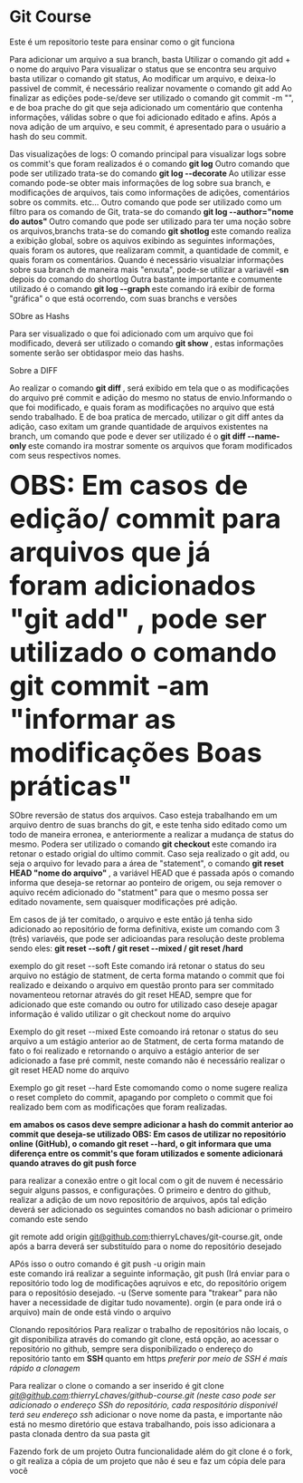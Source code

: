 # Git Course

Este é um repositorio teste para ensinar como o git funciona

Para adicionar um arquivo a sua branch, basta Utilizar o comando git add + o nome do arquivo
Para visualizar o status que se encontra seu arquivo basta utilizar o comando git status, Ao modificar um arquivo, e deixa-lo passivel de commit, é necessário realizar novamente o comando
git add <nome do arquivo>
Ao finalizar as edições pode-se/deve ser utilizado o comando git commit -m "", e de boa prache do git que seja adicionado um comentário que contenha informações, válidas sobre o que foi 
adicionado editado e afins. Após a nova adição de um arquivo, e seu commit, é apresentado para o usuário a hash do seu commit.

Das visualizações de logs:
O comando principal para visualizar logs sobre os commit's que foram realizados é o comando <b> git log</b>
Outro comando que pode ser utilizado trata-se do comando <b> git log --decorate </b>  Ao utilizar esse comando pode-se obter mais informações de log sobre sua branch, e modificações de arquivos, tais como informações de adições, comentários sobre os commits. etc...
Outro comando que pode ser utilizado como um filtro para os comando de Git, trata-se do comando <b> git log --author="nome do autos" </b>
Outro comando que pode ser utilizado para ter uma noção sobre os arquivos,branchs trata-se do comando <b> git shotlog </b> este comando realiza a exibição global, sobre os aquivos exibindo as seguintes informações, quais foram os autores, que realizaram commit, a quantidade de commit, e quais foram os comentários. Quando é necessário visualziar informações sobre sua branch de
maneira mais "enxuta", pode-se utilizar a variavél <b> -sn </b> depois do comando do shortlog
Outra bastante importante e comumente utilizado é o comando <b> git log --graph </b> este comando irá exibir de forma "gráfica" o que está ocorrendo, com suas branchs e versões

SObre as Hashs

Para ser visualizado o que foi adicionado com um arquivo que foi modificado, deverá ser utilizado o comando <b> git show <inserir qual hash> </b>, estas informações somente serão ser obtidaspor meio das hashs.

Sobre a DIFF

Ao realizar o comando <b> git diff </b>, será exibido em tela que o as modificações do arquivo pré commit e adição do mesmo no status de envio.Informando o que foi modificado, e quais foram as modificações no arquivo que está sendo trabalhado. E de boa pratica de mercado, utilizar o git diff antes da adição, caso exitam um grande quantidade de arquivos existentes na branch, um comando que pode e dever ser utilizado é o <b> git diff --name-only </b> este comando ira mostrar somente os arquivos que foram modificados com seus respectivos nomes.

<font size = 22> <b> OBS: Em casos de edição/ commit para arquivos que já foram adicionados "git add" , pode ser utilizado o comando git commit -am "informar as modificações Boas práticas" </font></b> </br>

SObre reversão de status dos arquivos. 
Caso esteja trabalhando em um arquivo dentro de suas branchs do git, e este tenha sido editado como um todo de maneira erronea, e anteriormente a realizar a mudança de status do mesmo. 
Podera ser utilizado o comando <b> git checkout </b> este comando ira retonar o estado origial do ultimo commit.
Caso seja realizado o git add, ou seja o arquivo for levado para a área de "statement",  o comando <b> git reset HEAD "nome do arquivo" </b>, a variável HEAD que é passada após o comando 
informa que deseja-se retornar ao ponteiro de origem, ou seja remover o aquivo recém adicionado do "statment" para que o mesmo possa ser editado novamente, sem quaisquer modificações pré adição.

Em casos de já ter comitado, o arquivo e este então já tenha sido adicionado ao repositório de forma definitiva, existe um comando com 3 (três) variavéis, que pode ser adicioandas para resolução deste problema sendo eles:
<b> git reset --soft / git reset --mixed / git reset /hard </b>

exemplo do git reset --soft
Este comando irá retonar o status do seu arquivo no estágio de statment, de certa forma matando o commit que foi realizado e deixando o arquivo em questão pronto para ser commitado novamenteou retornar através do git reset HEAD, sempre que for adicionado que este comando ou outro for utilizado caso deseje apagar informação é valido utilizar o git checkout nome do arquivo

Exemplo do git reset --mixed
Este comoando irá retonar o status do seu arquivo a um estágio anterior ao de Statment, de certa forma matando de fato o foi realizado e retornando o arquivo a estágio anterior de ser adicionado a fase pré commit, neste comando não é necessário realizar o git reset HEAD  nome do arquivo 
 
Exemplo go git reset --hard
Este comomando como o nome sugere realiza o reset completo do commit, apagando por completo o commit que foi realizado bem com as modificações que foram realizadas. 

<b> em amabos os casos deve sempre adicionar a hash do commit anterior ao commit que deseja-se utilizado 
OBS: Em casos de utilizar no repositório online (GitHub), o comando git reset --hard, o git informara que uma diferença entre os commit's que foram utilizados e somente adicionará quando atraves do git push force
</b>

para realizar a conexão entre o git local com o git de nuvem é necessário seguir alguns passos, e configurações. 
O primeiro e dentro do github, realizar a adição de um novo repositório de arquivos, após tal edição deverá ser adicionado os seguintes comandos
no bash adicionar o primeiro comando este sendo 

git remote add origin git@github.com:thierryLchaves/git-course.git, onde após a barra deverá ser substituído para o nome do repositório desejado


APós isso o outro comando é
git push -u origin main </br> este comando irá realizar a seguinte informação, git push (Irá enviar para o repositório todo log de modificações aqruivos e etc, do repositório origem para o repositósio desejado. -u (Serve somente para "trakear" para não haver a necessidade de digitar tudo novamente). orgin (e para onde irá o arquivo) main de onde está vindo o arquivo

Clonando repositórios
Para realizar o trabalho de repositórios não locais, o git disponibiliza através do comando git clone, está opção, ao acessar o repositório no github, sempre sera disponibilizado o endereço do repositório tanto em <b> SSH </b> quanto em https <i> preferir por meio de SSH é mais rápido a clonagem</i>
</br>

Para realizar o clone o comando a ser inserido é 
git clone <i> git@github.com:thierryLchaves/github-course.git (neste caso pode ser adicionado o endereço SSh do repositório, cada respositório disponivél terá seu endereço ssh </i> adicionar o nove nome da pasta, e importante não está no mesmo diretório que estava trabalhando, pois isso adicionara a pasta clonada dentro da sua pasta git

Fazendo fork de um projeto
Outra funcionalidade além do git clone é o fork, o git realiza a cópia de um projeto que não é seu e faz um cópia dele para você

